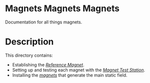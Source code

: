 # Magnets Magnets Magnets

Documentation for all things magnets. 

# Description
This directory contains:
+ Establishing the [*Reference Magnet*](ReferenceMagnet.md).
+ Setting up and testing each magnet with the [*Magnet Test Station*](MagnetTestStation.md).
+ Installing the [*magnets*](MagnetAssembly.md) that generate the main static field.

